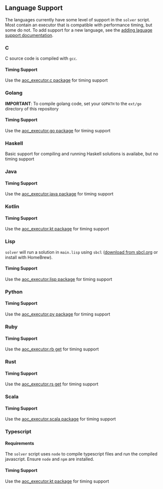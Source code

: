 ## Language Support

The languages currently have some level of support in the `solver` script. Most contain an executor that is compatible with performance timing, but some do not. To add support for a new language, see the [adding laguage support documentation](../lib/lang/README.md).

### C

C source code is compiled with `gcc`.

#### Timing Support

Use the [aoc_executor.c package](https://github.com/tcollier/aoc_executor.c) for timing support

### Golang

**IMPORTANT**: To compile golang code, set your `GOPATH` to the `ext/go` directory of this repository

#### Timing Support

Use the [aoc_executor.go package](https://github.com/tcollier/aoc_executor.go) for timing support

### Haskell

Basic support for compiling and running Haskell solutions is availabe, but no timing support

### Java

#### Timing Support

Use the [aoc_executor.java package](https://github.com/tcollier/aoc_executor.java) for timing support

### Kotlin

#### Timing Support

Use the [aoc_executor.kt package](https://github.com/tcollier/aoc_executor.kt) for timing support

### Lisp

`solver` will run a solution in `main.lisp` using `sbcl` ([download from sbcl.org](http://www.sbcl.org/) or install with HomeBrew).

#### Timing Support

Use the [aoc_executor.lisp package](https://github.com/tcollier/aoc_executor.lisp) for timing support

### Python

#### Timing Support

Use the [aoc_executor.py package](https://github.com/tcollier/aoc_executor.py) for timing support

### Ruby

#### Timing Support

Use the [aoc_executor.rb get](https://github.com/tcollier/aoc_executor.rb) for timing support

### Rust

#### Timing Support

Use the [aoc_executor.rs get](https://github.com/tcollier/aoc_executor.rs) for timing support

### Scala

#### Timing Support

Use the [aoc_executor.scala package](https://github.com/tcollier/aoc_executor.scala) for timing support

### Typescript

#### Requirements

The `solver` script uses `node` to compile typescript files and run the compiled javascript. Ensure `node` and `npm` are installed.

#### Timing Support

Use the [aoc_executor.kt package](https://github.com/tcollier/aoc_executor.js) for timing support
